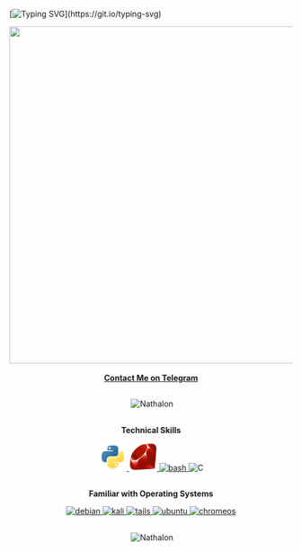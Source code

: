 [![Typing SVG](https://readme-typing-svg.demolab.com?font=Fira+Code&pause=1000&color=F70000&width=435&lines=You+can+find+me+between+0+and+65,535.;Red+Teaming+all+the+way.;Have+you+mooed+today?;xXx+Hack+The+Gibson+xXx;Don't+forget+to+take+the+red+pill.)](https://git.io/typing-svg)

<img src="https://user-images.githubusercontent.com/69394316/213891965-4e9c2409-f1f6-45cd-92fe-25f68c468a3d.gif" width="1000" height="600" />
  <p align="center">
      <b><a href="https://t.me/braindisassemblue">Contact Me on Telegram</a></b>
</p>

##

<p align="center">&nbsp;<img src="https://github-readme-stats.vercel.app/api?username=nathalon&show_icons=true&theme=dark&show_icons=true&include_all_commits=true&hide_border=true" alt="Nathalon" /></p>

## 
  
<p align="center"> <b> Technical Skills </p></b>
<p align="center">
  <a href="https://www.python.org" target="_blank" rel="noreferrer">
    <img src="https://raw.githubusercontent.com/devicons/devicon/master/icons/python/python-original.svg" alt="python"
      width="50" height="50" />
  
  <a href="https://www.ruby-lang.org/en/" target="_blank" rel="noreferrer">
    <img src="https://raw.githubusercontent.com/devicons/devicon/master/icons/ruby/ruby-original.svg" alt="ruby"
      width="50" height="50" />  
    
  <a href="https://www.gnu.org/software/bash/" target="_blank" rel="noreferrer">
    <img src="https://www.vectorlogo.zone/logos/gnu_bash/gnu_bash-icon.svg" alt="bash" width="50" height="50" />
  </a>

 <img src="https://user-images.githubusercontent.com/69394316/229928414-12a215e7-931f-4bd9-93fd-0171607b7823.png" alt="C" width="50" height="50" />
    
##
  
<p align="center"> <b> Familiar with Operating Systems </p></b>
  <p align="center">
  
  <a href="https://www.debian.org/" target="_blank" rel="noreferrer">
    <img src="https://www.vectorlogo.zone/logos/debian/debian-icon.svg" alt="debian" width="50" height="50" />
  </a>

  <a href="https://www.kali.org/" target="_blank" rel="noreferrer">
    <img src="https://ih0.redbubble.net/image.330661891.3438/flat,1000x1000,075,f.jpg" alt="kali" width="50" height="50" />
  </a>

  <a href="https://tails.boum.org/" target="_blank" rel="noreferrer">
    <img src="https://www.vectorlogo.zone/logos/boum_tails/boum_tails-icon.svg" alt="tails" width="50" height="50" />
  </a>
  
  <a href="https://ubuntu.com/" target="_blank" rel="noreferrer">
    <img src="https://www.vectorlogo.zone/logos/ubuntu/ubuntu-icon.svg" alt="ubuntu" width="50" height="50" />
  </a>

  <a href="https://www.google.com/chromebook/chrome-os/" target="_blank" rel="noreferrer">
    <img src="https://upload.wikimedia.org/wikipedia/commons/e/e1/Google_Chrome_icon_%28February_2022%29.svg" alt="chromeos" width="50" height="50" />
  </a>

##

<p align="center">&nbsp;<img src="https://github-readme-stats-git-masterrstaa-rickstaa.vercel.app/api/top-langs/?username=Nathalon&theme=dark&langs_count=8&layout=compact&hide_border=true" alt="Nathalon" /></p>
